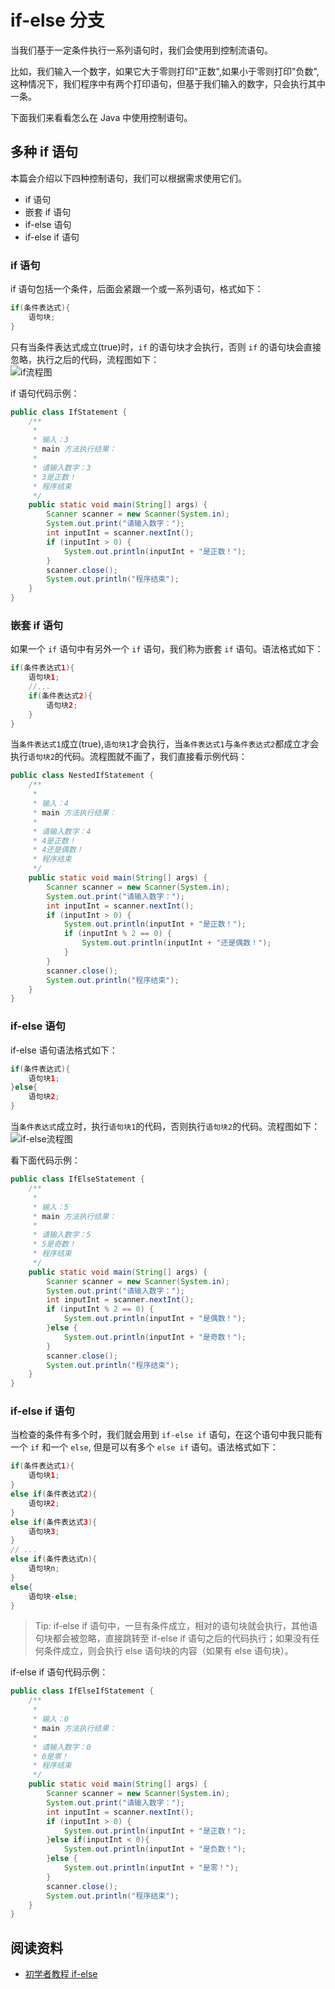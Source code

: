 # if-else 分支

当我们基于一定条件执行一系列语句时，我们会使用到控制流语句。

比如，我们输入一个数字，如果它大于零则打印"正数",如果小于零则打印"负数",这种情况下，我们程序中有两个打印语句，但基于我们输入的数字，只会执行其中一条。

下面我们来看看怎么在 Java 中使用控制语句。

## 多种 if 语句

本篇会介绍以下四种控制语句，我们可以根据需求使用它们。

- if 语句
- 嵌套 if 语句
- if-else 语句
- if-else if 语句

### if 语句

if 语句包括一个条件，后面会紧跟一个或一系列语句，格式如下：

```java
if(条件表达式){
    语句块;
}
```

只有当条件表达式成立(true)时，`if` 的语句块才会执行，否则 `if` 的语句块会直接忽略，执行之后的代码，流程图如下：  
![if流程图](../../../imgs/if流程图.jpg)

if 语句代码示例：

```java
public class IfStatement {
    /**
     *
     * 输入：3
     * main 方法执行结果：
     *
     * 请输入数字：3
     * 3是正数！
     * 程序结束
     */
    public static void main(String[] args) {
        Scanner scanner = new Scanner(System.in);
        System.out.print("请输入数字：");
        int inputInt = scanner.nextInt();
        if (inputInt > 0) {
            System.out.println(inputInt + "是正数！");
        }
        scanner.close();
        System.out.println("程序结束");
    }
}
```

### 嵌套 if 语句

如果一个 `if` 语句中有另外一个 `if` 语句，我们称为嵌套 `if` 语句。语法格式如下：

```java
if(条件表达式1){
    语句块1;
    //...
    if(条件表达式2){
        语句块2;
    }
}
```

当`条件表达式1`成立(true),`语句块1`才会执行，当`条件表达式1`与`条件表达式2`都成立才会执行`语句块2`的代码。流程图就不画了，我们直接看示例代码：

```java
public class NestedIfStatement {
    /**
     *
     * 输入：4
     * main 方法执行结果：
     *
     * 请输入数字：4
     * 4是正数！
     * 4还是偶数！
     * 程序结束
     */
    public static void main(String[] args) {
        Scanner scanner = new Scanner(System.in);
        System.out.print("请输入数字：");
        int inputInt = scanner.nextInt();
        if (inputInt > 0) {
            System.out.println(inputInt + "是正数！");
            if (inputInt % 2 == 0) {
                System.out.println(inputInt + "还是偶数！");
            }
        }
        scanner.close();
        System.out.println("程序结束");
    }
}
```

### if-else 语句

if-else 语句语法格式如下：

```java
if(条件表达式){
    语句块1;
}else{
    语句块2;
}
```

当`条件表达式`成立时，执行`语句块1`的代码，否则执行`语句块2`的代码。流程图如下：  
![if-else流程图](../../../imgs/if-else流程图.jpg)

看下面代码示例：

```java
public class IfElseStatement {
    /**
     *
     * 输入：5
     * main 方法执行结果：
     *
     * 请输入数字：5
     * 5是奇数！
     * 程序结束
     */
    public static void main(String[] args) {
        Scanner scanner = new Scanner(System.in);
        System.out.print("请输入数字：");
        int inputInt = scanner.nextInt();
        if (inputInt % 2 == 0) {
            System.out.println(inputInt + "是偶数！");
        }else {
            System.out.println(inputInt + "是奇数！");
        }
        scanner.close();
        System.out.println("程序结束");
    }
}
```

### if-else if 语句

当检查的条件有多个时，我们就会用到 `if-else if` 语句，在这个语句中我只能有一个 `if` 和一个 `else`, 但是可以有多个 `else if` 语句。语法格式如下：

```java
if(条件表达式1){
    语句块1;
}
else if(条件表达式2){
    语句块2;
}
else if(条件表达式3){
    语句块3;
}
// ...
else if(条件表达式n){
    语句块n;
}
else{
    语句块-else;
}
```

> Tip: if-else if 语句中，一旦有条件成立，相对的语句块就会执行，其他语句块都会被忽略，直接跳转至 if-else if 语句之后的代码执行；如果没有任何条件成立，则会执行 else 语句块的内容（如果有 else 语句块）。

if-else if 语句代码示例：

```java
public class IfElseIfStatement {
    /**
     *
     * 输入：0
     * main 方法执行结果：
     *
     * 请输入数字：0
     * 0是零！
     * 程序结束
     */
    public static void main(String[] args) {
        Scanner scanner = new Scanner(System.in);
        System.out.print("请输入数字：");
        int inputInt = scanner.nextInt();
        if (inputInt > 0) {
            System.out.println(inputInt + "是正数！");
        }else if(inputInt < 0){
            System.out.println(inputInt + "是负数！");
        }else {
            System.out.println(inputInt + "是零！");
        }
        scanner.close();
        System.out.println("程序结束");
    }
}
```

## 阅读资料

- [初学者教程 if-else](https://beginnersbook.com/2017/08/if-else-statement-in-java/)
